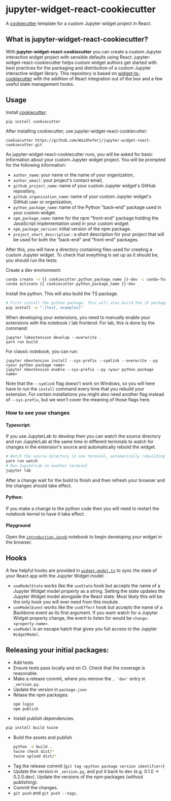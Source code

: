 # jupyter-widget-react-cookiecutter

A [cookiecutter](https://github.com/cookiecutter/cookiecutter) template for a custom
Jupyter widget project in React.

## What is jupyter-widget-react-cookiecutter?

With **jupyter-widget-react-cookiecutter** you can create a custom Jupyter interactive
widget project with sensible defaults using React. jupyter-widget-react-cookiecutter helps custom widget
authors get started with best practices for the packaging and distribution
of a custom Jupyter interactive widget library. This repository is based on [widget-ts-cookiecutter](https://github.com/jupyter-widgets/widget-ts-cookiecutter.git)
with the addition of React integration out of the box and a few useful state management hooks.

## Usage

Install [cookiecutter](https://github.com/audreyr/cookiecutter):

    pip install cookiecutter

After installing cookiecutter, use jupyter-widget-react-cookiecutter:

    cookiecutter https://github.com/Waidhoferj/jupyter-widget-react-cookiecutter.git

As jupyter-widget-react-cookiecutter runs, you will be asked for basic information about
your custom Jupyter widget project. You will be prompted for the following
information:

- `author_name`: your name or the name of your organization,
- `author_email`: your project's contact email,
- `github_project_name`: name of your custom Jupyter widget's GitHub repository,
- `github_organization_name`: name of your custom Jupyter widget's GitHub user or organization,
- `python_package_name`: name of the Python "back-end" package used in your custom widget.
- `npm_package_name`: name for the npm "front-end" package holding the JavaScript
  implementation used in your custom widget.
- `npm_package_version`: initial version of the npm package.
- `project_short_description` : a short description for your project that will
  be used for both the "back-end" and "front-end" packages.

After this, you will have a directory containing files used for creating a
custom Jupyter widget. To check that eveything is set up as it should be,
you should run the tests:

Create a dev environment:

```bash
conda create -n {{ cookiecutter.python_package_name }}-dev -c conda-forge nodejs yarn python jupyterlab
conda activate {{ cookiecutter.python_package_name }}-dev
```

Install the python. This will also build the TS package.

```bash
# First install the python package. This will also build the JS packages.
pip install -e ".[test, examples]"
```

When developing your extensions, you need to manually enable your extensions with the
notebook / lab frontend. For lab, this is done by the command:

```
jupyter labextension develop --overwrite .
yarn run build
```

For classic notebook, you can run:

```
jupyter nbextension install --sys-prefix --symlink --overwrite --py <your python package name>
jupyter nbextension enable --sys-prefix --py <your python package name>
```

Note that the `--symlink` flag doesn't work on Windows, so you will here have to run
the `install` command every time that you rebuild your extension. For certain installations
you might also need another flag instead of `--sys-prefix`, but we won't cover the meaning
of those flags here.

### How to see your changes

#### Typescript:

If you use JupyterLab to develop then you can watch the source directory and run JupyterLab at the same time in different
terminals to watch for changes in the extension's source and automatically rebuild the widget.

```bash
# Watch the source directory in one terminal, automatically rebuilding when needed
yarn run watch
# Run JupyterLab in another terminal
jupyter lab
```

After a change wait for the build to finish and then refresh your browser and the changes should take effect.

#### Python:

If you make a change to the python code then you will need to restart the notebook kernel to have it take effect.

#### Playground

Open the [`introduction.ipynb`](https://github.com/Waidhoferj/jupyter-widget-react-cookiecutter/blob/master/%7B%7Bcookiecutter.github_project_name%7D%7D/examples/introduction.ipynb) notebook to begin developing your widget in the browser.

## Hooks

A few helpful hooks are provided in [`widget-model.ts`](https://github.com/Waidhoferj/jupyter-widget-react-cookiecutter/blob/master/%7B%7Bcookiecutter.github_project_name%7D%7D/src/hooks/widget-model.ts) to sync the state of your React app with the Jupyter Widget model:

- `useModelState` works like the `useState` hook but accepts the name of a Jupyter Widget model property as a string. Setting the state updates the Jupyter Widget model alongside the React state. Most likely this will be the only hook you will ever need from this module.
- `useModelEvent` works like the `useEffect` hook but accepts the name of a Backbone event as its first argument. If you want watch for a Jupyter Widget property change, the event to listen for would be `change:<property-name>`.
- `useModel` is an escape hatch that gives you full access to the Jupyter `WidgetModel`.

## Releasing your initial packages:

- Add tests
- Ensure tests pass locally and on CI. Check that the coverage is reasonable.
- Make a release commit, where you remove the `, 'dev'` entry in `_version.py`.
- Update the version in `package.json`
- Relase the npm packages:
  ```bash
  npm login
  npm publish
  ```
- Install publish dependencies:
```bash
pip install build twine
```
- Build the assets and publish
  ```bash
  python -m build .
  twine check dist/*
  twine upload dist/*
  ```
- Tag the release commit (`git tag <python package version identifier>`)
- Update the version in `_version.py`, and put it back to dev (e.g. 0.1.0 -> 0.2.0.dev).
  Update the versions of the npm packages (without publishing).
- Commit the changes.
- `git push` and `git push --tags`.
